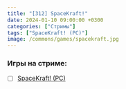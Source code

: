 ```yaml
---
title: "[312] SpaceKraft!"
date: 2024-01-10 09:00:00 +0300
categories: ["Стримы"]
tags: ["SpaceKraft! (PC)"]
image: /commons/games/spacekraft.jpg
---
```


### Игры на стриме:
+ [ ] [SpaceKraft! (PC)](/tags/spacekraft-pc)
